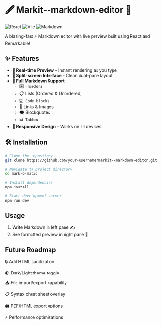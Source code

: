 # 🖋️ Markit--markdown-editor 📖

![React](https://img.shields.io/badge/React-18.2.0-%2361DAFB?logo=react)
![Vite](https://img.shields.io/badge/Vite-4.4.5-%646CFF?logo=vite)
![Markdown](https://img.shields.io/badge/Powered%20By-Remarkable-%23000000?logo=markdown)

A blazing-fast ⚡ Markdown editor with live preview built using React and Remarkable!

 <!-- ![Project Screenshot](./screenshot.png) Add actual screenshot path -->

## ✨ Features

- 🚀 **Real-time Preview** - Instant rendering as you type
- 🎨 **Split-screen Interface** - Clean dual-pane layout
- 📝 **Full Markdown Support**:
  - #️⃣ Headers
  - 📋 Lists (Ordered & Unordered)
  - `💻 Code blocks`
  - 🔗 Links & Images
  - 🗨️ Blockquotes
  - 📊 Tables
- 📱 **Responsive Design** - Works on all devices

## 🛠️ Installation

```bash
# Clone the repository
git clone https://github.com/your-username/markit--markdown-editor.git

# Navigate to project directory
cd mark-o-matic

# Install dependencies
npm install

# Start development server
npm run dev
```

## Usage

1. Write Markdown in left pane ✍️  
2. See formatted preview in right pane 👀

## Future Roadmap
🔒 Add HTML sanitization

🌓 Dark/Light theme toggle

📥 File import/export capability

📋 Syntax cheat sheet overlay

🖨️ PDF/HTML export options

⚡ Performance optimizations
